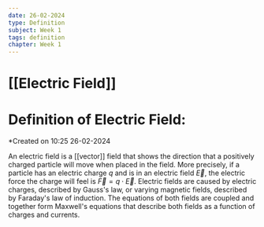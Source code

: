 ```yaml
---
date: 26-02-2024
type: Definition
subject: Week 1
tags: definition
chapter: Week 1
---
```

# [[Electric Field]]

# Definition of Electric Field:
*Created on 10:25 26-02-2024

An electric field is a [[vector]] field that shows the direction that a positively charged particle will move when placed in the field. More precisely, if a particle has an electric charge $q$ and is in an electric field $\vec{E}$, the electric force the charge will feel is $\vec{F}=q \cdot \vec{E}$.
Electric fields are caused by electric charges, described by Gauss's law, or varying magnetic fields, described by Faraday's law of induction. The equations of both fields are coupled and together form Maxwell's equations that describe both fields as a function of charges and currents.
